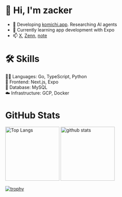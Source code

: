 # 👋 Hi, I'm zacker 
- 🔭 Developing [komichi.app](https://komichi.app). Researching AI agents
- 🌱 Currently learning app development with Expo
- 📫 [X](https://x.com/mskzacker), [Zenn](https://zenn.dev/dev_zacker), [note](https://note.com/zacker2010)

# 🛠️ Skills

👨‍💻 Languages: Go, TypeScript, Python  
🎨 Frontend: Next.js, Expo  
💾 Database: MySQL  
☁️ Infrastructure: GCP, Docker  

# GitHub Stats
<div align="left"> 
  <img alt="Top Langs" height="170px" src="https://github-readme-stats.vercel.app/api?username=zackerms&theme=vue-dark&layout=compact" />
  <img alt="github stats" height="170px" src="https://github-readme-stats.vercel.app/api/top-langs/?username=zackerms&theme=vue-dark&layout=compact" />
</div>

[![trophy](https://github-profile-trophy.vercel.app/?username=zackerms)](https://github.com/zackerms/github-profile-trophy)

